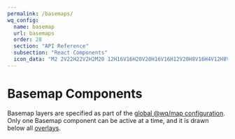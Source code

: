 ```yaml
---
permalink: /basemaps/
wq_config:
  name: basemap
  url: basemaps
  order: 28
  section: "API Reference"
  subsection: "React Components"
  icon_data: "M2 2V22H22V2H2M20 12H16V16H20V20H16V16H12V20H8V16H4V12H8V8H4V4H8V8H12V4H16V8H20V12M16 8V12H12V8H16M12 12V16H8V12H12Z"
---
```


# Basemap Components

Basemap layers are specified as part of the [global @wq/map configuration][@wq/map].  Only one Basemap component can be active at a time, and it is drawn below all [overlays].

[@wq/map]: ../@wq/map.md
[overlays]: ../overlays/index.md
